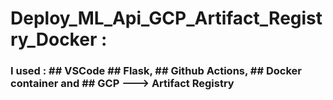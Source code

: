 # Deploy_ML_Api_GCP_Artifact_Registry_Docker :
### I used : ## VSCode ## Flask, ## Github Actions, ## Docker container and ## GCP ---> Artifact Registry

